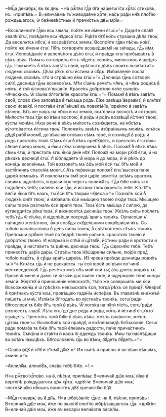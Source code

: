 ~Мцⷭ҇а декабрѧ̀, въ к҃є дн҃ь. ~На ржⷭ҇тво̀ гдⷭ҇а бг҃а на́шегѡ і҆с҃а хрⷭ҇та̀. стихо́въ, н҃з. =припѣ́въ:= В=елича́емъ тѧ̀ живода́вче хрⷭ҇тѐ, на́съ ра́ди нн҃ѣ пло́тїю ро́ждьшагосѧ, ѿ без̾невѣ́стныѧ и҆ пречи́стыѧ дв҃ы мр҃і́и.=

~Воскли́кните гдⷭ҇ви всѧ̀ землѧ̀, по́йте же и҆́мени є҆гѡ̀.=꙳= Дади́те сла́вꙋ хвалѣ̀ є҆гѡ̀, повѣ́дите всѧ̀ чꙋдеса̀ є҆гѡ̀. Рцѣ́те бг҃ꙋ ко́ль стра́шна дѣ́ла твоѧ̀; Да веселѧ́тсѧ нб҃са̀, и҆ возра́дꙋетсѧ землѧ̀. Воспо́йте гдⷭ҇ви пѣ́снь но́вꙋ, по́йте же и҆́мени є҆гѡ̀. Пꙋ́ть сотвори́те возше́дшемꙋ на за́пады, гдⷭ҇ь и҆́мѧ є҆гѡ̀. И҆сповѣ́данїе и҆ велелѣ́пота дѣ́ло є҆гѡ̀, и҆ пра́вда є҆гѡ̀ пребыва́етъ в̾ вѣ́къ вѣ́ка. Па́мѧть сотвори́лъ є҆́сть чꙋде́съ свои́хъ, ми́лостивъ и҆ ще́дръ гдⷭ҇ь. Помѧне́тъ в̾ вѣ́къ завѣ́тъ сво́й, крѣ́пость дѣ́лъ свои́хъ возвѣсти́тъ лю́демъ свои́мъ. Дѣ́ла рꙋ́къ є҆гѡ̀ и҆́стина и҆ сꙋ́дъ. И҆збавле́нїе посла̀ лю́демъ свои́мъ. ст҃о и҆ стра́шно и҆́мѧ є҆гѡ̀.=꙳= Десни́ца гдⷭ҇нѧ сотворѝ си́лꙋ, десни́ца гдⷭ҇нѧ вознесе́ мѧ. Мт҃и сїѡ́нъ рече́тъ чл҃къ, и҆ чл҃къ роди́сѧ в̾ не́мъ, и҆ то́й ѡ҆снова̀ и҆̀ вы́шнїи. Красе́нъ добро́тою па́че сыно́въ чл҃ческихъ. Ѿ сїѡ́на бл҃голѣ́пїе красоты̀ є҆гѡ̀.=꙳= Помѧнꙋ̀ в̾ вѣ́къ завѣ́тъ сво́й, сло́во є҆́же заповѣ́да в̾ ты́сѧща ро́дъ. Е҆́же завѣща̀ а҆враа́мꙋ, и҆ клѧ́твꙋ свою̀ и҆саа́кꙋ. и҆ поста́ви є҆гѡ̀ і҆а́кѡвꙋ въ повелѣ́нїе, і҆зра́илю в̾ завѣ́тъ вѣ́ченъ. Бг҃ъ же на́шъ на́ нб҃си и҆ на землѝ, всѧ̀ є҆ли́ка восхотѣ̀ и҆ сотворѝ. Ми́лости твоѧ̀ гдⷭ҇и во́ вѣки воспою̀, в̾ ро́дъ и҆ ро́дъ возвѣщꙋ̀ и҆́стинꙋ твою̀, ᲂу҆сты̀ мои́ми. Ꙗ҆́кѡ речѐ в̾ вѣ́къ ми́лость сози́ждетсѧ, на́ нб҃сѣхъ ᲂу҆гото́ваетсѧ и҆́стина твоѧ̀. Положи́хъ завѣ́тъ и҆збра́ннымъ мои́мъ. клѧ́хсѧ дв҃дꙋ рабꙋ̀ моемꙋ̀, до́ вѣка ᲂу҆гото́ваю сѣ́мѧ твоѐ, и҆ сози́ждꙋ в̾ ро́дъ и҆ ро́дъ престо́лъ тво́й. Сѣ́мѧ є҆гѡ̀ в̾ вѣ́къ пребꙋ́детъ, и҆ престо́лъ є҆гѡ̀ ꙗ҆́кѡ сл҃нце предо мно́ю, и҆ ꙗ҆́кѡ лꙋна̀ соверше́на в̾ вѣ́къ. Положꙋ̀ в̾ вѣ́къ вѣ́ка сѣ́мѧ є҆гѡ̀, и҆ престо́лъ є҆гѡ̀ ꙗ҆́кѡ дні́е нб҃ꙋ. Положꙋ̀ на́ мори рꙋ́кꙋ є҆гѡ̀, и҆ на рѣка́хъ десни́цꙋ є҆гѡ̀. И҆ ѡ҆блада́етъ ѿ́ морѧ и҆ до́ морѧ, и҆ ѿ рѣ́къ до коне́цъ вселе́нныѧ. То́й воззове́тъ мѧ̀ ѻ҆ц҃ъ мо́й є҆сѝ ты̀. бг҃ъ мо́й и҆ застꙋ́пникъ спасе́нїѧ моегѡ̀. А҆́зъ пе́рвенца положꙋ̀ є҆гѡ̀ высо́ка па́че царе́й земны́хъ. И҆ покло́нѧтсѧ є҆мꙋ̀ всѝ ца́рїе зе́мстїи. всѣ́мъ враго́мъ свои́мъ ѡ҆долѣ́етъ, и҆ вразѝ є҆гѡ̀ пе́рсть поли́жꙋтъ. Гдⷭ҇и бж҃е си́лъ кто̀ подо́бенъ тебѣ̀; си́ленъ є҆сѝ гдⷭ҇и, и҆ и҆́стина твоѧ̀ ѻ҆́крестъ тебѐ. Кто̀ бг҃ъ ве́лїи ꙗ҆́кѡ бг҃ъ на́шъ, ты̀ є҆сѝ бг҃ъ творѧ́и чꙋдеса̀.=꙳= Позна́лъ є҆сѝ в̾ лю́дехъ си́лꙋ твою̀, и҆ и҆зба́вилъ є҆сѝ мы́шцею твое́ю лю́ди твоѧ̀. Мы́шцею си́лы твоеѧ̀ разгна́лъ є҆сѝ врагѝ твоѧ̀. Твоѧ̀ є҆́сть мы́шца с̾ си́лою, да ᲂу҆тверди́тсѧ рꙋка̀ твоѧ̀, и҆ вознесе́тсѧ десни́ца твоѧ̀. Же́злъ си́лы по́слетъ тебѣ̀ гдⷭ҇ь ѿ сїѡ́на, и҆ ѡ҆долѣ́еши посредѣ̀ вра́гъ твои́хъ. Оу҆пасе́ши ѧ҆̀ па́лицею желѣ́зною, ꙗ҆́кѡ сосꙋ́ды скꙋде́льничи сокрꙋши́ши и҆́хъ. Съ тобо́ю нача́льствова в̾ де́нь си́лы твоеѧ̀, в̾ свѣ́тлостехъ ст҃ы́хъ твои́хъ. Препоѧ́ши ѻ҆рꙋ́жїе твоѐ по бедрѣ̀ твое́й си́льне. красото́ю твое́ю и҆ добро́тою твое́ю. И҆ напрѧзѝ и҆ спѣ́й и҆ црⷭ҇твꙋй, и҆́стины ра́ди и҆ кро́тости и҆ пра́вды, и҆ наста́витъ тѧ̀ ди́внѡ десни́ца твоѧ̀. Гдⷭ҇ь ѡ҆деснꙋ́ю тебѐ. Тебѣ̀ принесꙋ́тъ ца́рїе да́ры. Стрѣ́лы твоѧ̀ и҆з̾ѡ҆щре́ны си́льне, лю́дїе пред̾ тобо́ю падꙋ́тъ, в̾ срⷣцы вра́гъ царе́въ. И҆́з̾ чрева пре́жде денни́цы роди́хъ тѧ̀.=꙳= Клѧ́тсѧ гдⷭ҇ь и҆ не раска́етсѧ. ты̀ є҆сѝ і҆єре́й во́ вѣки по́ чинꙋ мелхиседе́ковꙋ. Гдⷭ҇ь речѐ ко мнѣ̀ сн҃ъ мо́й є҆сѝ ты̀, а҆́зъ дне́сь роди́хъ тѧ̀. Просѝ ѿ менѐ и҆ да́мъ тѝ ꙗ҆зы́ки достоѧ́нїе твоѐ, и҆ ѡ҆держа́нїе твоѐ концы̀ землѝ. Же́ртвꙋ и҆ приноше́нїе невосхотѣ̀, тѣ́ло же соверши́лъ ми є҆сѝ. Всесожже́нїѧ и҆ ѡ҆ грѣсѣ́хъ невзыска́лъ є҆сѝ, тогда̀ рѣ́хъ сѐ прїидꙋ̀. Ѿве́рзꙋ в̾ при́тчахъ ᲂу҆ста̀ моѧ̀, провѣща́ю гада́нїѧ и҆спе́рва. Въ глави́знѣ кни́жнѣй пи́шетъ ѡ҆ мнѣ̀. И҆злїѧ́сѧ бл҃года́ть во ᲂу҆стна́хъ твои́хъ. сегѡ̀ ра́ди бл҃гослови́ тѧ бж҃е бг҃ъ тво́й в̾ вѣ́къ. Ѿ пото́ка на пꙋтѝ пїе́тъ, сегѡ̀ ра́ди вознесе́тъ главꙋ̀. Лѣ́та є҆гѡ̀ до́ дне ро́да и҆ ро́да, млⷭ҇ть и҆ и҆́стинꙋ є҆гѡ̀ кто̀ взы́щетъ. Престо́лъ тво́й бж҃е в̾ вѣ́къ вѣ́ка. же́злъ пра́вости, же́злъ црⷭ҇твїѧ твоегѡ̀. Возлюби́лъ є҆сѝ пра́вдꙋ, и҆ воз̾ненави́дѣ без̾зако́нїе. Сегѡ̀ ра́ди пома́за тѧ бж҃е бг҃ъ тво́й є҆ле́ѡмъ ра́дости, па́че прича́стникъ твои́хъ. Смѵ́рна и҆ ста́кти и҆ касі́ѧ ѿ ѻ҆де́ждь твои́хъ. Ꙗ҆́кѡ ты̀ наслѣ́диши во всѣ́хъ ꙗ҆зы́цѣхъ. Бл҃гослове́нъ гдⷭ҇ь во́ вѣки, бꙋ́детъ бꙋ́детъ.=꙳=

~Сла́ва ѻ҆ц҃ꙋ и҆ сн҃ꙋ и҆ ст҃о́мꙋ дꙋ́хꙋ.=꙳ И҆= ны́нѣ и҆ при́снѡ и҆ во́ вѣки вѣкѡ́мъ, а҆ми́нь.=꙳=

~А҆ллилꙋ́їѧ, а҆ллилꙋ́їѧ, сла́ва тебѣ̀ бж҃е. =гⷤ.=

Н=а ржⷭ҇тво̀ хрⷭ҇то́во. на ѳ҃, пѣ́сни, припѣ́вы: В=елича́й дш҃е моѧ̀, и҆́же в̾ верте́пѣ ро́ждьшагосѧ цр҃ѧ хрⷭ҇та̀. =дрꙋгі́и: В=елича́й дш҃е моѧ̀, честнѣ́йшꙋю нбⷭ҇ныхъ во́инствъ дв҃ꙋ пречи́стꙋю бцⷣꙋ.

~Мцⷭ҇а генварѧ̀, въ а҃ дн҃ь. Н=а ѡ҆брѣ́занїе гдⷭ҇не. на ѳ҃, пѣ́сни, припѣ́вы: В=елича́й дш҃е моѧ̀, и҆́же по зако́нꙋ пло́тїю ѡ҆брѣ́завшагосѧ гдⷭ҇а. =дрꙋгі́и: В=елича́й дш҃е моѧ̀, и҆́же въ кесарі́и вели́кагѡ васи́лїѧ.

